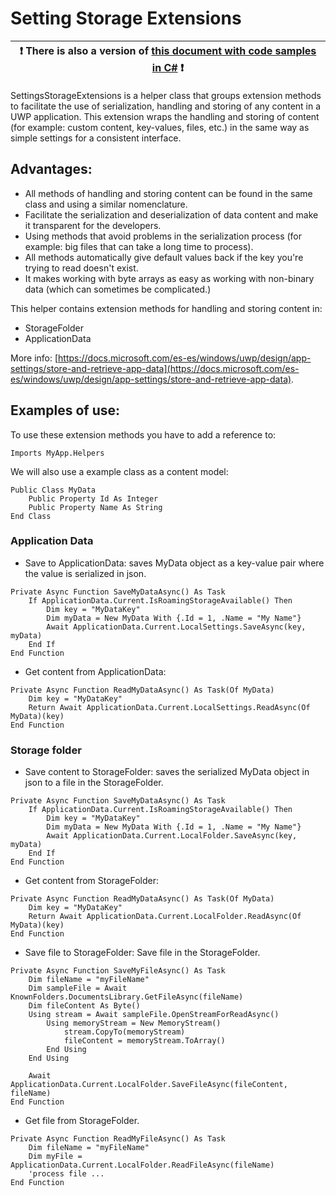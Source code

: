 # Setting Storage Extensions

:heavy_exclamation_mark: There is also a version of [this document with code samples in C#](./setting-storage.md) :heavy_exclamation_mark: |
---------------------------------------------------------------------------------------------------------------------------------------- |

SettingsStorageExtensions is a helper class that groups extension methods to facilitate the use of serialization, handling and storing of any content in a UWP application. This extension wraps the handling and storing of content (for example: custom content, key-values, files, etc.) in the same way as simple settings for a consistent interface.

## Advantages:
 - All methods of handling and storing content can be found in the same class and using a similar nomenclature. 
 - Facilitate the serialization and deserialization of data content and make it transparent for the developers.
 - Using methods that avoid problems in the serialization process (for example: big files that can take a long time to process).
 - All methods automatically give default values back if the key you're trying to read doesn't exist.
 - It makes working with byte arrays as easy as working with non-binary data (which can sometimes be complicated.)

This helper contains extension methods for handling and storing content in:
 - StorageFolder
 - ApplicationData

More info: [https://docs.microsoft.com/es-es/windows/uwp/design/app-settings/store-and-retrieve-app-data](https://docs.microsoft.com/es-es/windows/uwp/design/app-settings/store-and-retrieve-app-data).


## Examples of use:

To use these extension methods you have to add a reference to:
```vbnet
Imports MyApp.Helpers
```

We will also use a example class as a content model:
```vbnet
Public Class MyData
    Public Property Id As Integer
    Public Property Name As String
End Class
```
### Application Data

- Save to ApplicationData: saves MyData object as a key-value pair where the value is serialized in json.

```vbnet
Private Async Function SaveMyDataAsync() As Task
    If ApplicationData.Current.IsRoamingStorageAvailable() Then
        Dim key = "MyDataKey"
        Dim myData = New MyData With {.Id = 1, .Name = "My Name"}
        Await ApplicationData.Current.LocalSettings.SaveAsync(key, myData)
    End If
End Function
```

- Get content from ApplicationData:
```vbnet
Private Async Function ReadMyDataAsync() As Task(Of MyData)
    Dim key = "MyDataKey"
    Return Await ApplicationData.Current.LocalSettings.ReadAsync(Of MyData)(key)
End Function
```
### Storage folder
- Save content to StorageFolder: saves the serialized MyData object in json to a file in the StorageFolder.
```vbnet
Private Async Function SaveMyDataAsync() As Task
    If ApplicationData.Current.IsRoamingStorageAvailable() Then
        Dim key = "MyDataKey"
        Dim myData = New MyData With {.Id = 1, .Name = "My Name"}
        Await ApplicationData.Current.LocalFolder.SaveAsync(key, myData)
    End If
End Function
```

- Get content from StorageFolder:
```vbnet
Private Async Function ReadMyDataAsync() As Task(Of MyData)
    Dim key = "MyDataKey"
    Return Await ApplicationData.Current.LocalFolder.ReadAsync(Of MyData)(key)
End Function
```

- Save file to StorageFolder: Save file in the StorageFolder.
```vbnet
Private Async Function SaveMyFileAsync() As Task
    Dim fileName = "myFileName"
    Dim sampleFile = Await KnownFolders.DocumentsLibrary.GetFileAsync(fileName)
    Dim fileContent As Byte()
    Using stream = Await sampleFile.OpenStreamForReadAsync()
        Using memoryStream = New MemoryStream()
            stream.CopyTo(memoryStream)
            fileContent = memoryStream.ToArray()
        End Using
    End Using

    Await ApplicationData.Current.LocalFolder.SaveFileAsync(fileContent, fileName)
End Function
```

- Get file from StorageFolder.
```vbnet
Private Async Function ReadMyFileAsync() As Task
    Dim fileName = "myFileName"
    Dim myFile = ApplicationData.Current.LocalFolder.ReadFileAsync(fileName)
    'process file ...
End Function
```
